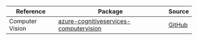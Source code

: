 | Reference | Package | Source |
|---|---|---|
|Computer Vision|[azure-cognitiveservices-computervision](https://repo1.maven.org/maven2/com/microsoft/azure/cognitiveservices/azure-cognitiveservices-computervision)|[GitHub](https://github.com/Azure/azure-sdk-for-java)|
